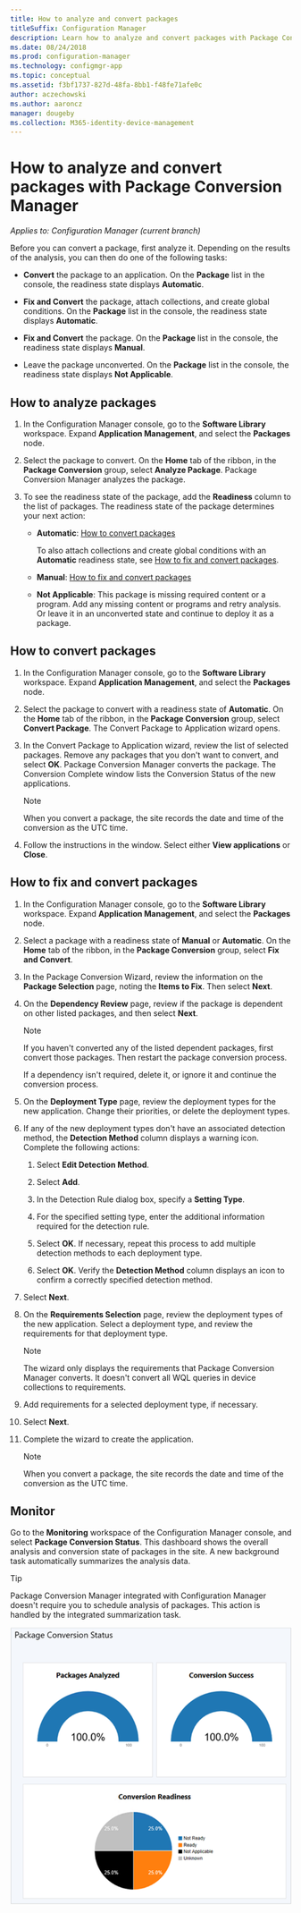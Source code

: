 ```yaml
---
title: How to analyze and convert packages
titleSuffix: Configuration Manager
description: Learn how to analyze and convert packages with Package Conversion Manager in Configuration Manager.
ms.date: 08/24/2018
ms.prod: configuration-manager
ms.technology: configmgr-app
ms.topic: conceptual
ms.assetid: f3bf1737-827d-48fa-8bb1-f48fe71afe0c
author: aczechowski
ms.author: aaroncz
manager: dougeby
ms.collection: M365-identity-device-management
---
```


# How to analyze and convert packages with Package Conversion Manager

*Applies to: Configuration Manager (current branch)*

<!--1357861-->

Before you can convert a package, first analyze it. Depending on the results of the analysis, you can then do one of the following tasks:

- **Convert** the package to an application. On the **Package** list in the console, the readiness state displays **Automatic**.  

- **Fix and Convert** the package, attach collections, and create global conditions. On the **Package** list in the console, the readiness state displays **Automatic**.  

- **Fix and Convert** the package. On the **Package** list in the console, the readiness state displays **Manual**.  

- Leave the package unconverted. On the **Package** list in the console, the readiness state displays **Not Applicable**.  



## <a name="bkmk_analyze"></a> How to analyze packages

1. In the Configuration Manager console, go to the **Software Library** workspace. Expand **Application Management**, and select the **Packages** node.  

2. Select the package to convert. On the **Home** tab of the ribbon, in the **Package Conversion** group, select **Analyze Package**. Package Conversion Manager analyzes the package.  

3. To see the readiness state of the package, add the **Readiness** column to the list of packages. The readiness state of the package determines your next action:  

    - **Automatic**: [How to convert packages](#bkmk_convert)  

        To also attach collections and create global conditions with an **Automatic** readiness state, see [How to fix and convert packages](#bkmk_fix).  

    - **Manual**: [How to fix and convert packages](#bkmk_fix)

    - **Not Applicable**: This package is missing required content or a program. Add any missing content or programs and retry analysis. Or leave it in an unconverted state and continue to deploy it as a package.  



## <a name="bkmk_convert"></a> How to convert packages

1. In the Configuration Manager console, go to the **Software Library** workspace. Expand **Application Management**, and select the **Packages** node.  

2. Select the package to convert with a readiness state of **Automatic**. On the **Home** tab of the ribbon, in the **Package Conversion** group, select **Convert Package**. The Convert Package to Application wizard opens.  

3. In the Convert Package to Application wizard, review the list of selected packages. Remove any packages that you don't want to convert, and select **OK**. Package Conversion Manager converts the package. The Conversion Complete window lists the Conversion Status of the new applications.  

    > [!Note]  
    > When you convert a package, the site records the date and time of the conversion as the UTC time.  

4. Follow the instructions in the window. Select either **View applications** or **Close**.  



## <a name="bkmk_fix"></a> How to fix and convert packages

1. In the Configuration Manager console, go to the **Software Library** workspace. Expand **Application Management**, and select the **Packages** node.  

2. Select a package with a readiness state of **Manual** or **Automatic**. On the **Home** tab of the ribbon, in the **Package Conversion** group, select **Fix and Convert**.  

3. In the Package Conversion Wizard, review the information on the **Package Selection** page, noting the **Items to Fix**. Then select **Next**.  

4. On the **Dependency Review** page, review if the package is dependent on other listed packages, and then select **Next**.  

    > [!Note]  
    > If you haven't converted any of the listed dependent packages, first convert those packages. Then restart the package conversion process.  
    >  
    > If a dependency isn't required, delete it, or ignore it and continue the conversion process.  

5. On the **Deployment Type** page, review the deployment types for the new application. Change their priorities, or delete the deployment types.  

6. If any of the new deployment types don't have an associated detection method, the **Detection Method** column displays a warning icon. Complete the following actions:  

    1. Select **Edit Detection Method**.  

    2. Select **Add**.  

    3. In the Detection Rule dialog box, specify a **Setting Type**.  

    4. For the specified setting type, enter the additional information required for the detection rule.  

    5. Select **OK**. If necessary, repeat this process to add multiple detection methods to each deployment type.  

    6. Select **OK**. Verify the **Detection Method** column displays an icon to confirm a correctly specified detection method.  

7. Select **Next**.  

8. On the **Requirements Selection** page, review the deployment types of the new application. Select a deployment type, and review the requirements for that deployment type.  

    > [!Note]  
    > The wizard only displays the requirements that Package Conversion Manager converts. It doesn't convert all WQL queries in device collections to requirements.  

9. Add requirements for a selected deployment type, if necessary.  

10. Select **Next**.  

11. Complete the wizard to create the application.  

    > [!Note]  
    > When you convert a package, the site records the date and time of the conversion as the UTC time.  



## <a name="bkmk_monitor"></a> Monitor

Go to the **Monitoring** workspace of the Configuration Manager console, and select **Package Conversion Status**. This dashboard shows the overall analysis and conversion state of packages in the site. A new background task automatically summarizes the analysis data.

> [!Tip]  
> Package Conversion Manager integrated with Configuration Manager doesn't require you to schedule analysis of packages. This action is handled by the integrated summarization task.

![Screenshot of example Package Conversion Status dashboard](media/1357861-pcm-dashboard.png)
